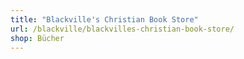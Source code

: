 ```yaml
---
title: "Blackville's Christian Book Store"
url: /blackville/blackvilles-christian-book-store/
shop: Bücher
---
```

